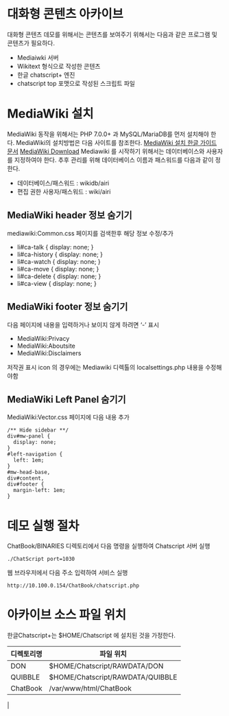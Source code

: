 ﻿
# 대화형 콘텐츠 아카이브
대화형 콘텐츠 데모를 위해서는 콘텐츠를 보여주기 위해서는 다음과 같은 프로그램 및 콘텐츠가 필요하다. 
 - Mediaiwki 서버
 - Wikitext 형식으로 작성한 콘텐츠
 - 한글 chatscript+ 엔진
 - chatscript top 포맷으로 작성된 스크립트 파일  
# MediaWiki 설치 
MediaWiki 동작을 위해서는 PHP 7.0.0+ 과 MySQL/MariaDB를 먼저 설치해야 한다. MediaWiki의 설치방법은 다음 사이트를 참조한다. 
[MediaWiki 설치 한글 가이드 문서](https://www.mediawiki.org/wiki/Manual:Running_MediaWiki_on_Debian_or_Ubuntu/ko)
[MediaWiki Download](https://www.mediawiki.org/wiki/Download)
Mediawiki 를 시작하기 위해서는 데이터베이스와 사용자를 지정하여야 한다. 추후 관리를 위해 데이터베이스 이름과 패스워드를 다음과 같이 정한다.  
 
 - 데이터베이스/패스워드 :  wikidb/airi
 - 편집 권한 사용자/패스워드 :	wiki/airi	
## MediaWiki header 정보 숨기기
mediawiki:Common.css 페이지를 검색한후 해당 정보 수정/추가
 - li#ca-talk { display: none; }  
 - li#ca-history { display: none; }  
 - li#ca-watch { display: none; }  
 - li#ca-move { display: none; }  
 - li#ca-delete { display: none; }  
 - li#ca-view { display: none; }
## MediaWiki footer 정보 숨기기
다음 페이지에 내용을 입력하거나 보이지 않게 하려면 ‘-’ 표시
 - MediaWiki:Privacy
 - MediaWiki:Aboutsite
 - MediaWiki:Disclaimers

저작권 표시 icon 의 경우에는 Mediawiki 디렉톨의 localsettings.php 내용을 수정해야함

## MediaWiki Left Panel  숨기기
MediaWiki:Vector.css 페이지에 다음 내용 추가

    /** Hide sidebar **/
    div#mw-panel {
      display: none;
    }
    #left-navigation {
      left: 1em;
    }
    #mw-head-base,
    div#content,
    div#footer {
      margin-left: 1em;
    }


# 데모 실행 절차
ChatBook/BINARIES 디렉토리에서 다음 명령을 실행하여 Chatscript 서버 실행

    ./ChatScript port=1030
웹 브라우저에서 다음 주소 입력하여 서비스 실행 

`http://10.100.0.154/ChatBook/chatscript.php`

 

# 아카이브 소스 파일 위치
한글Chatscript+는 $HOME/Chatscript 에 설치된 것을 가정한다.
 
|디렉토리명|파일 위치 |
|--|--|
|DON  |$HOME/Chatscript/RAWDATA/DON    |
|QUIBBLE |$HOME/Chatscript/RAWDATA/QUIBBLE  |
|ChatBook|/var/www/html/ChatBook |
 |

